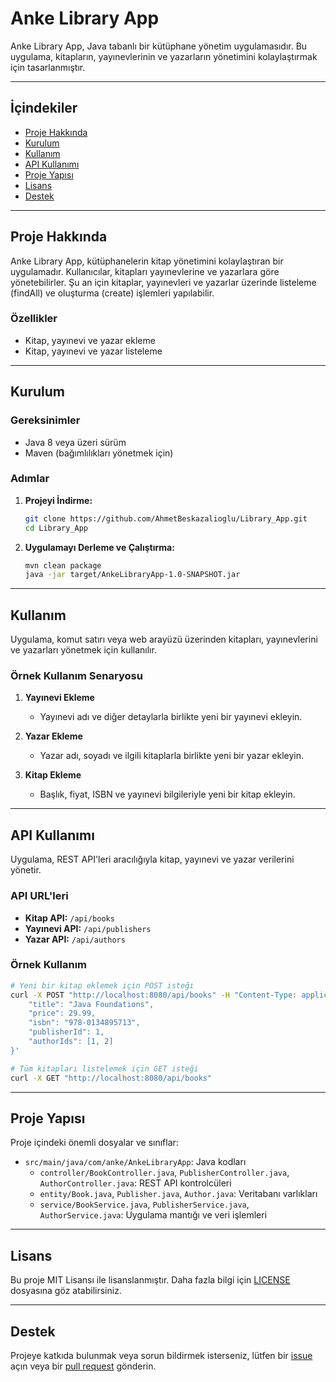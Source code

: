 
# Anke Library App

Anke Library App, Java tabanlı bir kütüphane yönetim uygulamasıdır. Bu uygulama, kitapların, yayınevlerinin ve yazarların yönetimini kolaylaştırmak için tasarlanmıştır.

---

## İçindekiler

- [Proje Hakkında](#proje-hakkında)
- [Kurulum](#kurulum)
- [Kullanım](#kullanım)
- [API Kullanımı](#api-kullanımı)
- [Proje Yapısı](#proje-yapısı)
- [Lisans](#lisans)
- [Destek](#destek)

---

## Proje Hakkında

Anke Library App, kütüphanelerin kitap yönetimini kolaylaştıran bir uygulamadır. Kullanıcılar, kitapları yayınevlerine ve yazarlara göre yönetebilirler. Şu an için kitaplar, yayınevleri ve yazarlar üzerinde listeleme (findAll) ve oluşturma (create) işlemleri yapılabilir.

### Özellikler

- Kitap, yayınevi ve yazar ekleme
- Kitap, yayınevi ve yazar listeleme

---

## Kurulum

### Gereksinimler

- Java 8 veya üzeri sürüm
- Maven (bağımlılıkları yönetmek için)

### Adımlar

1. **Projeyi İndirme:**
   ```bash
   git clone https://github.com/AhmetBeskazalioglu/Library_App.git
   cd Library_App
   ```

2. **Uygulamayı Derleme ve Çalıştırma:**
   ```bash
   mvn clean package
   java -jar target/AnkeLibraryApp-1.0-SNAPSHOT.jar
   ```

---

## Kullanım

Uygulama, komut satırı veya web arayüzü üzerinden kitapları, yayınevlerini ve yazarları yönetmek için kullanılır.

### Örnek Kullanım Senaryosu

1. **Yayınevi Ekleme**
   - Yayınevi adı ve diğer detaylarla birlikte yeni bir yayınevi ekleyin.

2. **Yazar Ekleme**
   - Yazar adı, soyadı ve ilgili kitaplarla birlikte yeni bir yazar ekleyin.

3. **Kitap Ekleme**
   - Başlık, fiyat, ISBN ve yayınevi bilgileriyle yeni bir kitap ekleyin.

---

## API Kullanımı

Uygulama, REST API'leri aracılığıyla kitap, yayınevi ve yazar verilerini yönetir.

### API URL'leri

- **Kitap API:** `/api/books`
- **Yayınevi API:** `/api/publishers`
- **Yazar API:** `/api/authors`

### Örnek Kullanım

```bash
# Yeni bir kitap eklemek için POST isteği
curl -X POST "http://localhost:8080/api/books" -H "Content-Type: application/json" -d '{
    "title": "Java Foundations",
    "price": 29.99,
    "isbn": "978-0134895713",
    "publisherId": 1,
    "authorIds": [1, 2]
}'

# Tüm kitapları listelemek için GET isteği
curl -X GET "http://localhost:8080/api/books"
```

---

## Proje Yapısı

Proje içindeki önemli dosyalar ve sınıflar:

- `src/main/java/com/anke/AnkeLibraryApp`: Java kodları
  - `controller/BookController.java`, `PublisherController.java`, `AuthorController.java`: REST API kontrolcüleri
  - `entity/Book.java`, `Publisher.java`, `Author.java`: Veritabanı varlıkları
  - `service/BookService.java`, `PublisherService.java`, `AuthorService.java`: Uygulama mantığı ve veri işlemleri

---

## Lisans

Bu proje MIT Lisansı ile lisanslanmıştır. Daha fazla bilgi için [LICENSE](LICENSE) dosyasına göz atabilirsiniz.

---

## Destek

Projeye katkıda bulunmak veya sorun bildirmek isterseniz, lütfen bir [issue](https://github.com/KULLANICI_ADI/AnkeLibraryApp/issues) açın veya bir [pull request](https://github.com/KULLANICI_ADI/AnkeLibraryApp/pulls) gönderin.
